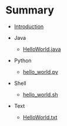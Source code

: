 # Summary

- [Introduction](README.md)

- Java
    - [HelloWorld.java](Java/HelloWorld.md)

- Python
    - [hello_world.py](Python/hello_world.md)

- Shell
    - [hello_world.sh](Shell/hello_world.md)

- Text
    - [HelloWorld.txt](Text/HelloWorld.md)
